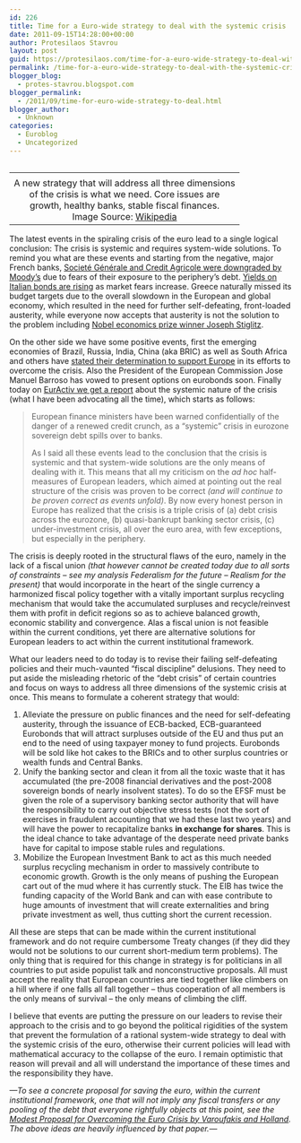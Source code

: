 ```yaml
---
id: 226
title: Time for a Euro-wide strategy to deal with the systemic crisis
date: 2011-09-15T14:28:00+00:00
author: Protesilaos Stavrou
layout: post
guid: https://protesilaos.com/time-for-a-euro-wide-strategy-to-deal-with-the-systemic-crisis/
permalink: /time-for-a-euro-wide-strategy-to-deal-with-the-systemic-crisis/
blogger_blog:
  - protes-stavrou.blogspot.com
blogger_permalink:
  - /2011/09/time-for-euro-wide-strategy-to-deal.html
blogger_author:
  - Unknown
categories:
  - Euroblog
  - Uncategorized
---
```

<table cellpadding="0" cellspacing="0" class="tr-caption-container" style="float: right; margin-left: 1em; text-align: right;">
  <tr>
    <td style="text-align: center;">
    </td>
  </tr>
  
  <tr>
    <td class="tr-caption" style="text-align: center;">
      A new strategy that will address all three dimensions<br />of the crisis is what we need. Core issues are<br />growth, healthy banks, stable fiscal finances.<br />Image Source: <a href="http://en.wikipedia.org/wiki/Eurozone">Wikipedia</a>
    </td>
  </tr>
</table>

The latest events in the spiraling crisis of the euro lead to a single logical conclusion: The crisis is systemic and requires system-wide solutions. To remind you what are these events and starting from the negative, major French banks, [Societé Générale and Credit Agricole were downgraded by Moody&#8217;s](http://www.bbc.co.uk/news/business-14910485) due to fears of their exposure to the periphery&#8217;s debt. [Yields on Italian bonds are rising](http://www.telegraph.co.uk/finance/financialcrisis/8759192/Markets-rally-as-Italy-seeks-help-from-China-amid-heightened-fears-of-Greek-debt-default.html) as market fears increase. Greece naturally missed its budget targets due to the overall slowdown in the European and global economy, which resulted in the need for further self-defeating, front-loaded austerity, while everyone now accepts that austerity is not the solution to the problem including [Nobel economics prize winner Joseph Stiglitz](http://www.social-europe.eu/2011/09/jospeh-stiglitz-on-why-greek-austerity-is-not-the-answer/?utm_source=feedburner&utm_medium=feed&utm_campaign=Feed%3A+social-europe%2FwmyH+%28Social+Europe+Journal%29).

On the other side we have some positive events, first the emerging economies of Brazil, Russia, India, China (aka BRIC) as well as South Africa and others have [stated their determination to support Europe](http://euobserver.com/19/113615) in its efforts to overcome the crisis. Also the President of the European Commission Jose Manuel Barroso has vowed to present options on eurobonds soon. Finally today on [EurActiv we get a report](http://www.euractiv.com/euro-finance/eu-faces-risk-credit-crunch-news-507651) about the systemic nature of the crisis (what I have been advocating all the time), which starts as follows:
  


> European finance ministers have been warned confidentially of the danger of a renewed credit crunch, as a &#8220;systemic&#8221; crisis in <span data-scaytid="23">eurozone</span> sovereign debt spills over to banks.</p>
As I said all these events lead to the conclusion that the crisis is systemic and that system-wide solutions are the only means of dealing with it. This means that all my criticism on the _ad hoc_ half-measures of European leaders, which aimed at pointing out the real structure of the crisis was proven to be correct _(and will continue to be proven correct as events unfold)_. By now every honest person in Europe has realized that the crisis is a triple crisis of (a) debt crisis across the eurozone, (b) quasi-bankrupt banking sector crisis, (c) under-investment crisis, all over the euro area, with few exceptions, but especially in the periphery.

The crisis is deeply rooted in the structural flaws of the euro, namely in the lack of a fiscal union _(that however cannot be created today due to all sorts of constraints &#8211; see my analysis Federalism for the future &#8211; Realism for the present)_ that would incorporate in the heart of the single currency a harmonized fiscal policy together with a vitally important surplus recycling mechanism that would take the accumulated surpluses and recycle/reinvest them with profit in deficit regions so as to achieve balanced growth, economic stability and convergence. Alas a fiscal union is not feasible within the current conditions, yet there are alternative solutions for European leaders to act within the current institutional framework.

What our leaders need to do today is to revise their failing self-defeating policies and their much-vaunted &#8220;fiscal discipline&#8221; delusions. They need to put aside the misleading rhetoric of the &#8220;debt crisis&#8221; of certain countries and focus on ways to address all three dimensions of the systemic crisis at once. This means to formulate a coherent strategy that would: 

  1. Alleviate the pressure on public finances and the need for self-defeating austerity, through the issuance of ECB-backed, ECB-guaranteed Eurobonds that will attract surpluses outside of the EU and thus put an end to the need of using taxpayer money to fund projects. Eurobonds will be sold like hot cakes to the BRICs and to other surplus countries or wealth funds and Central Banks.
  2. Unify the banking sector and clean it from all the toxic waste that it has accumulated (the pre-2008 financial derivatives and the post-2008 sovereign bonds of nearly insolvent states). To do so the EFSF must be given the role of a supervisory banking sector authority that will have the responsibility to carry out objective stress tests (not the sort of exercises in fraudulent accounting that we had these last two years) and will have the power to recapitalize banks **in exchange for shares**. This is the ideal chance to take advantage of the desperate need private banks have for capital to impose stable rules and regulations.
  3. Mobilize the European Investment Bank to act as this much needed surplus recycling mechanism in order to massively contribute to economic growth. Growth is the only means of pushing the European cart out of the mud where it has currently stuck. The EIB has twice the funding capacity of the World Bank and can with ease contribute to huge amounts of investment that will create externalities and bring private investment as well, thus cutting short the current recession.

All these are steps that can be made within the current institutional framework and do not require cumbersome Treaty changes (if they did they would not be solutions to our current short-medium term problems). The only thing that is required for this change in strategy is for politicians in all countries to put aside populist talk and nonconstructive proposals. All must accept the reality that European countries are tied together like climbers on a hill where if one falls all fall together &#8211; thus cooperation of all members is the only means of survival &#8211; the only means of climbing the cliff.

I believe that events are putting the pressure on our leaders to revise their approach to the crisis and to go beyond the political rigidities of the system that prevent the formulation of a rational system-wide strategy to deal with the systemic crisis of the euro, otherwise their current policies will lead with mathematical accuracy to the collapse of the euro. I remain optimistic that reason will prevail and all will understand the importance of these times and the responsibility they have.

_&#8212;To see a concrete proposal for saving the euro, within the current institutional framework, one that will not imply any fiscal transfers or any pooling of the debt that everyone rightfully objects at this point, see the [Modest Proposal for Overcoming the Euro Crisis by Varoufakis and Holland](http://varoufakis.files.wordpress.com/2011/04/ceb1-modest-proposal-2-2-6th-april-20111.pdf). The above ideas are heavily influenced by that paper.&#8212;_